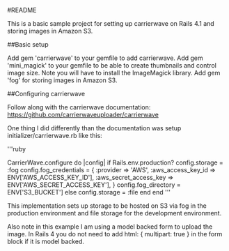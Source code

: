 #README

This is a basic sample project for setting up carrierwave on Rails 4.1 and storing images in Amazon S3.

##Basic setup

Add gem 'carrierwave' to your gemfile to add carrierwave.
Add gem 'mini_magick' to your gemfile to be able to create thumbnails and control image size.  Note you will have to install the ImageMagick library.
Add gem 'fog' for storing images in Amazon S3.

##Configuring carrierwave

Follow along with the carrierwave documentation: https://github.com/carrierwaveuploader/carrierwave

One thing I did differently than the documentation was setup initializer/carrierwave.rb like this:

'''ruby

CarrierWave.configure do |config|
  if Rails.env.production?
    config.storage = :fog
    config.fog_credentials = {
        :provider               => 'AWS',
        :aws_access_key_id      => ENV['AWS_ACCESS_KEY_ID'],
        :aws_secret_access_key  => ENV['AWS_SECRET_ACCESS_KEY'],
      }
      config.fog_directory  = ENV['S3_BUCKET']
  else
    config.storage = :file
  end
end
'''

This implementation sets up storage to be hosted on S3 via fog in the production environment and file storage for the development environment.


Also note in this example I am using a model backed form to upload the image.  In Rails 4 you do not need to add html: { multipart: true } in the form block if it is model backed.

